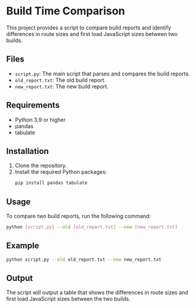 # Build Time Comparison

This project provides a script to compare build reports and identify differences in route sizes and first load JavaScript sizes between two builds.

## Files

- `script.py`: The main script that parses and compares the build reports.
- `old_report.txt`: The old build report.
- `new_report.txt`: The new build report.

## Requirements

- Python 3.9 or higher
- pandas
- tabulate

## Installation

1. Clone the repository.
2. Install the required Python packages:
   ```sh
   pip install pandas tabulate
   ```

## Usage

To compare two build reports, run the following command:

```sh
python [script.py] --old [old_report.txt] --new [new_report.txt]
```

## Example

```sh
python script.py --old old_report.txt --new new_report.txt
```

## Output

The script will output a table that shows the differences in route sizes and first load JavaScript sizes between the two builds.
